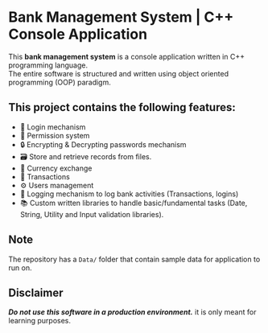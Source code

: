 # **Bank Management System | C++ Console Application**
This **bank management system** is a console application written in C++ programming language.<br>
The entire software is structured and written using object oriented programming (OOP) paradigm.<br>

## This project contains the following features:
- 🚧 Login mechanism
- 🛂 Permission system
- 🔒 Encrypting & Decrypting passwords mechanism
- 🗃️ Store and retrieve records from files.
- 💱 Currency exchange
- 🏦 Transactions
- ⚙️ Users management
- 👣 Logging mechanism to log bank activities (Transactions, logins)
- 📚 Custom written libraries to handle basic/fundamental tasks (Date, String, Utility and Input validation libraries).

## Note
The repository has a ```Data/``` folder that contain sample data for application to run on.

## Disclaimer
***Do not use this software in a production environment.***
it is only meant for learning purposes.
